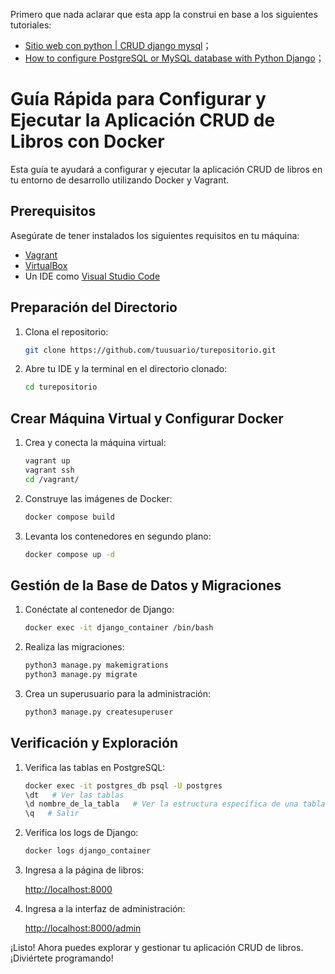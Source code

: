 Primero que nada aclarar que esta app la construi en base a los siguientes tutoriales:

- [Sitio web con python | CRUD django mysql](https://www.youtube.com/watch?v=ezIj71CX944&t=3089s "Sitio web con python | CRUD django mysql")；
- [How to configure PostgreSQL or MySQL database with Python Django](https://www.youtube.com/watch?v=q75wgk9jVjA)；


# Guía Rápida para Configurar y Ejecutar la Aplicación CRUD de Libros con Docker

Esta guía te ayudará a configurar y ejecutar la aplicación CRUD de libros en tu entorno de desarrollo utilizando Docker y Vagrant.

## Prerequisitos

Asegúrate de tener instalados los siguientes requisitos en tu máquina:

- [Vagrant](https://www.vagrantup.com/)
- [VirtualBox](https://www.virtualbox.org/)
- Un IDE como [Visual Studio Code](https://code.visualstudio.com/)

## Preparación del Directorio

1. Clona el repositorio:

    ```bash
    git clone https://github.com/tuusuario/turepositorio.git
    ```

2. Abre tu IDE y la terminal en el directorio clonado:

    ```bash
    cd turepositorio
    ```

## Crear Máquina Virtual y Configurar Docker

1. Crea y conecta la máquina virtual:

    ```bash
    vagrant up
    vagrant ssh
    cd /vagrant/
    ```

2. Construye las imágenes de Docker:

    ```bash
    docker compose build
    ```

3. Levanta los contenedores en segundo plano:

    ```bash
    docker compose up -d
    ```

## Gestión de la Base de Datos y Migraciones

1. Conéctate al contenedor de Django:

    ```bash
    docker exec -it django_container /bin/bash
    ```

2. Realiza las migraciones:

    ```bash
    python3 manage.py makemigrations
    python3 manage.py migrate
    ```

3. Crea un superusuario para la administración:

    ```bash
    python3 manage.py createsuperuser
    ```

## Verificación y Exploración

1. Verifica las tablas en PostgreSQL:

    ```bash
    docker exec -it postgres_db psql -U postgres
    \dt   # Ver las tablas
    \d nombre_de_la_tabla   # Ver la estructura específica de una tabla
    \q   # Salir
    ```

2. Verifica los logs de Django:

    ```bash
    docker logs django_container
    ```

3. Ingresa a la página de libros:

    [http://localhost:8000](http://localhost:8000)

4. Ingresa a la interfaz de administración:

    [http://localhost:8000/admin](http://localhost:8000/admin)

¡Listo! Ahora puedes explorar y gestionar tu aplicación CRUD de libros. ¡Diviértete programando!